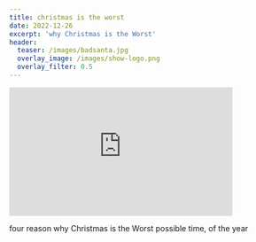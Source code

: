 ```yaml
---
title: christmas is the worst
date: 2022-12-26
excerpt: 'why Christmas is the Worst'
header:
  teaser: /images/badsanta.jpg
  overlay_image: /images/show-logo.png
  overlay_filter: 0.5
---
```


<iframe src='https://open.spotify.com/embed/episode/0MRGiNJ0rqoPQA4OcYILDq' width='80%' height='232' frameborder='0' allowtransparency='true' allow='encrypted-media'></iframe>

four reason why Christmas is the Worst possible time, of the year

